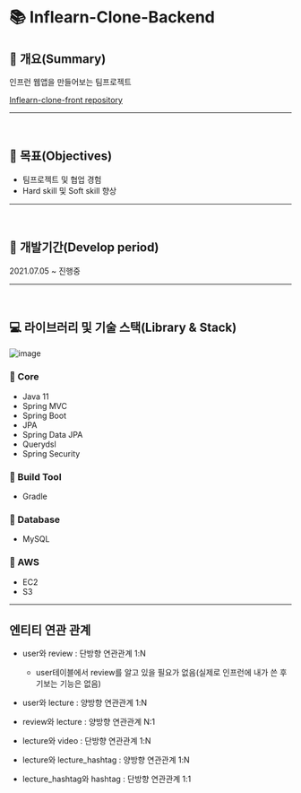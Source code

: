 # 📚 Inflearn-Clone-Backend

## 📖 개요(Summary)

인프런 웹앱을 만들어보는 팀프로젝트

[Inflearn-clone-front repository](https://github.com/MinwooJJ/inflearn-clone-front)

---

<br />

## 🎯 목표(Objectives) 

- 팀프로젝트 및 협업 경험
- Hard skill 및 Soft skill 향상

---

<br />

## 📆 개발기간(Develop period)

2021.07.05 ~ 진행중

---

<br />

## 💻 라이브러리 및 기술 스택(Library & Stack)

![image](https://user-images.githubusercontent.com/60773356/128631429-8ab1d060-b276-4809-ba8b-920f015d2274.png)


### 🔧 Core
- Java 11
- Spring MVC
- Spring Boot
- JPA
- Spring Data JPA
- Querydsl
- Spring Security

### 🔧 Build Tool
- Gradle

### 🔧 Database
- MySQL

### 🔧 AWS
- EC2
- S3

------------------------------------------
## 엔티티 연관 관계
* user와 review : 단방향 연관관계 1:N 
	- user테이블에서 review를 알고 있을 필요가 없음(실제로 인프런에 내가 쓴 후기보는 기능은 없음)
* user와 lecture : 양방향 연관관계 1:N

* review와 lecture : 양방향 연관관계 N:1

* lecture와 video : 단방향 연관관계 1:N

* lecture와 lecture_hashtag : 양방향 연관관계 1:N

* lecture_hashtag와 hashtag : 단방향 연관관계 1:1










